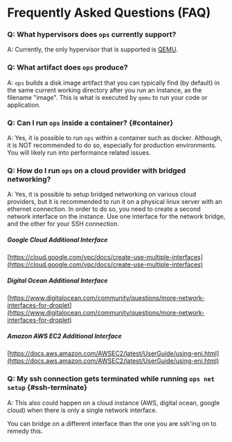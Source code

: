 Frequently Asked Questions (FAQ)
================================

### Q: What hypervisors does `ops` currently support?
A: Currently, the only hypervisor that is supported is
[QEMU](https://www.qemu.org/).

### Q: What artifact does `ops` produce?
A: `ops` builds a disk image artifact that you can typically find (by default)
in the same current working directory after you run an instance, as the
filename "image". This is what is executed by `qemu` to run your code or
application.

### Q: Can I run `ops` inside a container? {#container}
A: Yes, it is possible to run `ops` within a container such as docker.
Although, it is NOT recommended to do so, especially for
production environments. You will likely run into performance related issues.

### Q: How do I run `ops` on a cloud provider with bridged networking?
A: Yes, it is possible to setup bridged networking on various cloud providers,
but it is recommended to run it on a physical linux server with an ethernet
connection.  In order to do so, you need to create a second network interface
on the instance. Use one interface for the network bridge, and the other for
your SSH connection.

##### Google Cloud Additional Interface
[https://cloud.google.com/vpc/docs/create-use-multiple-interfaces](https://cloud.google.com/vpc/docs/create-use-multiple-interfaces)

##### Digital Ocean Additional Interface
[https://www.digitalocean.com/community/questions/more-network-interfaces-for-droplet](https://www.digitalocean.com/community/questions/more-network-interfaces-for-droplet)

##### Amazon AWS EC2 Additional Interface
[https://docs.aws.amazon.com/AWSEC2/latest/UserGuide/using-eni.html](https://docs.aws.amazon.com/AWSEC2/latest/UserGuide/using-eni.html)

### Q: My ssh connection gets terminated while running `ops net setup` {#ssh-terminate}
A: This also could happen on a cloud instance (AWS, digital ocean, google
cloud) when there is only a single network interface.

You can bridge on a different interface than the one you are ssh'ing on
to remedy this.
